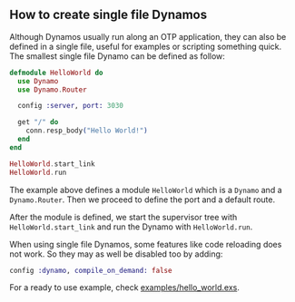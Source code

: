 ## How to create single file Dynamos

Although Dynamos usually run along an OTP application, they can also be defined in a single file, useful for examples or scripting something quick. The smallest single file Dynamo can be defined as follow:

```elixir
defmodule HelloWorld do
  use Dynamo
  use Dynamo.Router

  config :server, port: 3030

  get "/" do
    conn.resp_body("Hello World!")
  end
end

HelloWorld.start_link
HelloWorld.run
```

The example above defines a module `HelloWorld` which is a `Dynamo` and a `Dynamo.Router`. Then we proceed to define the port and a default route.

After the module is defined, we start the supervisor tree with `HelloWorld.start_link` and run the Dynamo with `HelloWorld.run`.

When using single file Dynamos, some features like code reloading does not work. So they may as well be disabled too by adding:

```elixir
config :dynamo, compile_on_demand: false
```

For a ready to use example, check [examples/hello_world.exs](../examples/hello_world.exs).
